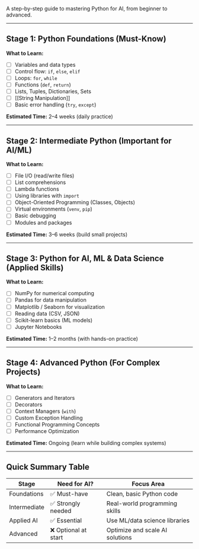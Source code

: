 A step-by-step guide to mastering Python for AI, from beginner to advanced.

---
## Stage 1: Python Foundations (Must-Know)

**What to Learn:**
- [ ] Variables and data types
- [ ] Control flow: `if`, `else`, `elif`
- [ ] Loops: `for`, `while`
- [ ] Functions (`def`, `return`)
- [ ] Lists, Tuples, Dictionaries, Sets
- [ ] [[String Manipulation]]
- [ ] Basic error handling (`try`, `except`)

**Estimated Time:** 2–4 weeks (daily practice)

---
## Stage 2: Intermediate Python (Important for AI/ML)

**What to Learn:**
- [ ] File I/O (read/write files)
- [ ] List comprehensions
- [ ] Lambda functions
- [ ] Using libraries with `import`
- [ ] Object-Oriented Programming (Classes, Objects)
- [ ] Virtual environments (`venv`, `pip`)
- [ ] Basic debugging
- [ ] Modules and packages

**Estimated Time:** 3–6 weeks (build small projects)

---
## Stage 3: Python for AI, ML & Data Science (Applied Skills)

**What to Learn:**
- [ ] NumPy for numerical computing
- [ ] Pandas for data manipulation
- [ ] Matplotlib / Seaborn for visualization
- [ ] Reading data (CSV, JSON)
- [ ] Scikit-learn basics (ML models)
- [ ] Jupyter Notebooks

**Estimated Time:** 1–2 months (with hands-on practice)

---
## Stage 4: Advanced Python (For Complex Projects)

**What to Learn:**
- [ ] Generators and Iterators
- [ ] Decorators
- [ ] Context Managers (`with`)
- [ ] Custom Exception Handling
- [ ] Functional Programming Concepts
- [ ] Performance Optimization

**Estimated Time:** Ongoing (learn while building complex systems)

---
## Quick Summary Table

| Stage        | Need for AI?       | Focus Area                          |
|--------------|--------------------|-------------------------------------|
| Foundations  | ✅ Must-have        | Clean, basic Python code            |
| Intermediate | ✅ Strongly needed  | Real-world programming skills       |
| Applied AI   | ✅ Essential        | Use ML/data science libraries       |
| Advanced     | ❌ Optional at start| Optimize and scale AI solutions     |
